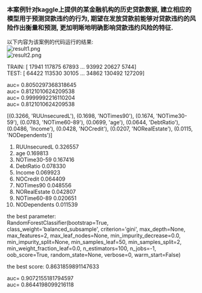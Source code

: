 ### 本案例针对kaggle上提供的某金融机构的历史贷款数据, 建立相应的模型用于预测贷款违约的行为, 期望在发放贷款前能够对贷款违约的风险作出衡量和预测, 更加明晰地明确影响贷款违约风险的特征.

以下内容为该案例的代码运行的结果:  
![result1.png]('/images/result1.png')  
![result2.png]('/images/result2.png')  


TRAIN: [ 17941 117875  67893 ...  93992  20627   5744]   
TEST: [ 64422 113530  30105 ...  34862 130492 127209]

auc= 0.8050297368318645  
auc= 0.8121010624209538  
auc= 0.9999992216110204  
auc= 0.8121010624209538  

[(0.3266, 'RUUnsecuredL'), (0.1698, 'NOTimes90'), (0.1674, 'NOTime30-59'), (0.0783, 'NOTime60-89'), (0.0699, 'age'), (0.0644, 'DebtRatio'), (0.0486, 'Income'), (0.0428, 'NOCredit'), (0.0207, 'NORealEstate'), (0.0115, 'NODependents')]

01) RUUnsecuredL                   0.326557  
02) age                            0.169813  
03) NOTime30-59                    0.167416  
04) DebtRatio                      0.078330  
05) Income                         0.069923  
06) NOCredit                       0.064409  
07) NOTimes90                      0.048556  
08) NORealEstate                   0.042807  
09) NOTime60-89                    0.020651  
10) NODependents                   0.011539  

the best parameter:  
RandomForestClassifier(bootstrap=True, class_weight='balanced_subsample',
                       criterion='gini', max_depth=None, max_features=2,
                       max_leaf_nodes=None, min_impurity_decrease=0.0,
                       min_impurity_split=None, min_samples_leaf=50,
                       min_samples_split=2, min_weight_fraction_leaf=0.0,
                       n_estimators=100, n_jobs=-1, oob_score=True,
                       random_state=None, verbose=0, warm_start=False)  
                       
the best score: 0.8631859891147633  

auc= 0.9072155181794597  
auc= 0.8644198099216118